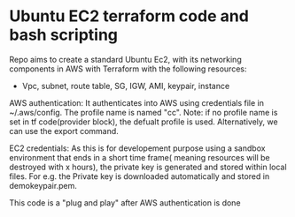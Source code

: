 # Ubuntu EC2 terraform code and bash scripting
Repo aims to create a standard Ubuntu Ec2, with its networking components in AWS with Terraform with the following resources:

- Vpc, subnet, route table, SG, IGW, AMI, keypair, instance

AWS authentication:
It authenticates into AWS using credentials file in ~/.aws/config. The profile name is named "cc". Note: if no profile name is set in tf code(provider block), the defualt profile is used. Alternatively, we can use the export command.

EC2 credentials:
As this is for developement purpose using a sandbox environment that ends in a short time frame( meaning resources will be destroyed with x hours), the private key is generated and stored within local files. For e.g. the Private key is downloaded automatically and stored in demokeypair.pem.

This code is a "plug and play" after AWS authentication is done


